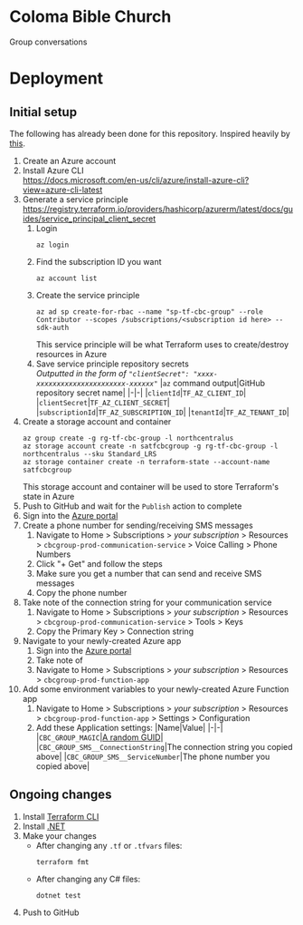 # Coloma Bible Church

Group conversations

# Deployment

## Initial setup

The following has already been done for this repository. Inspired heavily by [this](https://www.blendmastersoftware.com/blog/deploying-to-azure-using-terraform-and-github-actions).

1. Create an Azure account
1. Install Azure CLI<br/>
   https://docs.microsoft.com/en-us/cli/azure/install-azure-cli?view=azure-cli-latest
1. Generate a service principle<br/>
   https://registry.terraform.io/providers/hashicorp/azurerm/latest/docs/guides/service_principal_client_secret
   1. Login
      ```
      az login
      ```
   1. Find the subscription ID you want
      ```
      az account list
      ```
   1. Create the service principle
      ```
      az ad sp create-for-rbac --name "sp-tf-cbc-group" --role Contributor --scopes /subscriptions/<subscription id here> --sdk-auth
      ```
      This service principle will be what Terraform uses to create/destroy resources in Azure
   1. Save service principle repository secrets<br/>
      _Outputted in the form of `"clientSecret": "xxxx-xxxxxxxxxxxxxxxxxxxxxx-xxxxxx"`_
      |`az` command output|GitHub repository secret name|
      |-|-|
      |`clientId`|`TF_AZ_CLIENT_ID`|
      |`clientSecret`|`TF_AZ_CLIENT_SECRET`|
      |`subscriptionId`|`TF_AZ_SUBSCRIPTION_ID`|
      |`tenantId`|`TF_AZ_TENANT_ID`|
1. Create a storage account and container
   ```
   az group create -g rg-tf-cbc-group -l northcentralus
   az storage account create -n satfcbcgroup -g rg-tf-cbc-group -l northcentralus --sku Standard_LRS
   az storage container create -n terraform-state --account-name satfcbcgroup
   ```
   This storage account and container will be used to store Terraform's state in Azure
1. Push to GitHub and wait for the `Publish` action to complete
1. Sign into the [Azure portal](https://portal.azure.com/)
1. Create a phone number for sending/receiving SMS messages
   1. Navigate to Home > Subscriptions > _your subscription_ > Resources > `cbcgroup-prod-communication-service` > Voice Calling > Phone Numbers
   1. Click "+ Get" and follow the steps
   1. Make sure you get a number that can send and receive SMS messages
   1. Copy the phone number
1. Take note of the connection string for your communication service
   1. Navigate to Home > Subscriptions > _your subscription_ > Resources > `cbcgroup-prod-communication-service` > Tools > Keys
   1. Copy the Primary Key > Connection string
1. Navigate to your newly-created Azure app
   1. Sign into the [Azure portal](https://portal.azure.com/)
   1. Take note of 
   1. Navigate to Home > Subscriptions > _your subscription_ > Resources > `cbcgroup-prod-function-app`
1. Add some environment variables to your newly-created Azure Function app
   1. Navigate to Home > Subscriptions > _your subscription_ > Resources > `cbcgroup-prod-function-app` > Settings > Configuration
   1. Add these Application settings:
      |Name|Value|
      |-|-|
      |`CBC_GROUP_MAGIC`|[A random GUID](https://www.guidgenerator.com/)|
      |`CBC_GROUP_SMS__ConnectionString`|The connection string you copied above|
      |`CBC_GROUP_SMS__ServiceNumber`|The phone number you copied above|

## Ongoing changes

1. Install [Terraform CLI](https://www.terraform.io/downloads.html)
1. Install [.NET](https://dotnet.microsoft.com/)
1. Make your changes
   * After changing any `.tf` or `.tfvars` files:
     ```
     terraform fmt
     ```
   * After changing any C# files:
     ```
     dotnet test
     ```
1. Push to GitHub